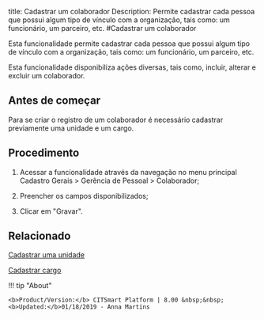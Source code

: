 title: Cadastrar um colaborador
Description: Permite cadastrar cada pessoa que possui algum tipo de vínculo com a organização, tais como: um funcionário, um parceiro, etc.
#Cadastrar um colaborador

Esta funcionalidade permite cadastrar cada pessoa que possui algum tipo de
vínculo com a organização, tais como: um funcionário, um parceiro, etc.

Esta funcionalidade disponibiliza ações diversas, tais como, incluir, alterar e
excluir um colaborador.

Antes de começar
--------------------

Para se criar o registro de um colaborador é necessário cadastrar previamente
uma unidade e um cargo.

Procedimento
----------------

1.  Acessar a funcionalidade através da navegação no menu principal Cadastro
    Gerais \> Gerência de Pessoal \> Colaborador;

2.  Preencher os campos disponibilizados;

3.  Clicar em "Gravar".


Relacionado
-------

[Cadastrar uma unidade](/pt-br/citsmart-platform-8/platform-administration/region-and-language/register-unit.html)

[Cadastrar cargo](/pt-br/citsmart-platform-8/initial-settings/access-settings/user/position.html)

!!! tip "About"

    <b>Product/Version:</b> CITSmart Platform | 8.00 &nbsp;&nbsp;
    <b>Updated:</b>01/18/2019 - Anna Martins
